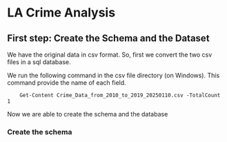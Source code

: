 # LA Crime Analysis

## First step: Create the Schema and the Dataset

We have the original data in csv format. So, first we convert the two csv files in a sql database.

We run the following command in the csv file directory (on Windows). This command provide the name of each field.

```
    Get-Content Crime_Data_from_2010_to_2019_20250110.csv -TotalCount 1
```
Now we are able to create the schema and the database

### Create the schema


